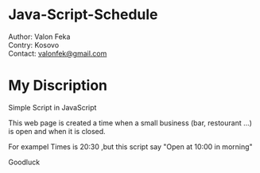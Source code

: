# Java-Script-Schedule
Author: Valon Feka<br>
Contry: Kosovo<br>
Contact: valonfek@gmail.com<br>

<h1>My Discription</h1>
Simple Script in JavaScript

This web page is created a time when a small business (bar, restourant ...) is open and when it is closed.


For exampel
Times is 20:30 ,but this script say "Open at 10:00 in morning"


Goodluck

